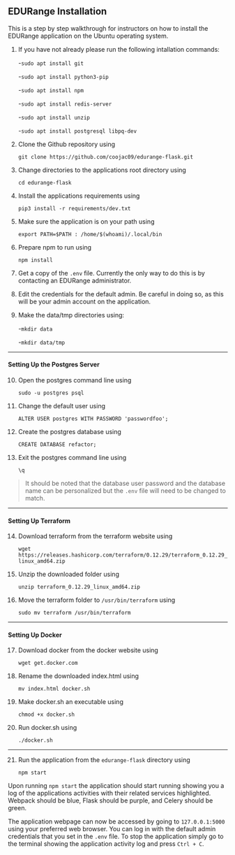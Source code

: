 ## EDURange Installation

This is a step by step walkthrough for instructors on how to install the EDURange application on the Ubuntu operating system.


1. If you have not already please run the following intallation commands:
	
	-`sudo apt install git`

	-`sudo apt install python3-pip`

	-`sudo apt install npm`

	-`sudo apt install redis-server`

	-`sudo apt install unzip`

	-`sudo apt install postgresql libpq-dev`


2. Clone the Github repository using
	
	`git clone https://github.com/coojac09/edurange-flask.git`

3. Change directories to the applications root directory using 
 	
	`cd edurange-flask`

4. Install the applications requirements using 
 	
	`pip3 install -r requirements/dev.txt`

5. Make sure the application is on your path using 
 	
	`export PATH=$PATH : /home/$(whoami)/.local/bin`

6. Prepare npm to run using
	
	`npm install`

7. Get a copy of the `.env` file. Currently the only way to do this is by contacting an EDURange administrator.

8. Edit the credentials for the default admin. Be careful in doing so, as this will be your admin account on the application.

9. Make the data/tmp directories using:
 	
	-`mkdir data`
 	
	-`mkdir data/tmp`

---

#### Setting Up the Postgres Server

10. Open the postgres command line using 
 	
	`sudo -u postgres psql`

11. Change the default user using 
 	
	`ALTER USER postgres WITH PASSWORD 'passwordfoo';`

12. Create the postgres database using 
 	
	`CREATE DATABASE refactor;`

13. Exit the postgres command line using 
 	
	`\q`

> It should be noted that the database user password and the database name can be personalized but the `.env` file will need to be changed to match.

---

#### Setting Up Terraform

14. Download terraform from the terraform website using
 	
	`wget https://releases.hashicorp.com/terraform/0.12.29/terraform_0.12.29_linux_amd64.zip`

15. Unzip the downloaded folder using
	
	`unzip terraform_0.12.29_linux_amd64.zip`

16. Move the terraform folder to `/usr/bin/terraform` using
	
	`sudo mv terraform /usr/bin/terraform`

---

#### Setting Up Docker

17. Download docker from the docker website using
	
	`wget get.docker.com`

18. Rename the downloaded index.html using
	
	`mv index.html docker.sh`

19. Make docker.sh an executable using
	
	`chmod +x docker.sh`

20. Run docker.sh using
	
	`./docker.sh`

---

21. Run the application from the `edurange-flask` directory using
	
	`npm start`

Upon running `npm start` the application should start running showing you a log of the applications activities with their related services highlighted. Webpack should be blue, Flask should be purple, and Celery should be green.

The application webpage can now be accessed by going to `127.0.0.1:5000` using your preferred web browser. You can log in with the default admin credentials that you set in the `.env` file. To stop the application simply go to the terminal showing the application activity log and press `Ctrl + C`.
